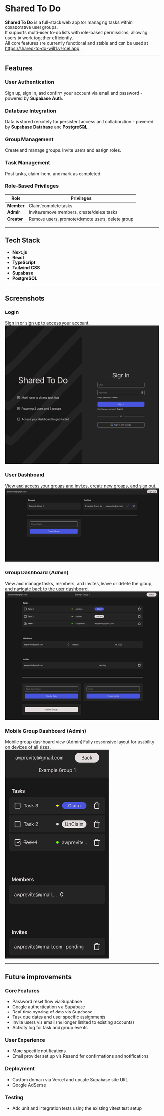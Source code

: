 # Shared To Do

**Shared To Do** is a full-stack web app for managing tasks within collaborative user groups.  
It supports multi-user to-do lists with role-based permissions, allowing users to work together efficiently.  
All core features are currently functional and stable and can be used at https://shared-to-do-will1.vercel.app.

---

## Features

### User Authentication  
Sign up, sign in, and confirm your account via email and password - powered by **Supabase Auth**.

### Database Integration
Data is stored remotely for persistent access and collaboration - powered by **Supabase Database** and **PostgreSQL**.

### Group Management  
Create and manage groups. Invite users and assign roles.

### Task Management
Post tasks, claim them, and mark as completed.

### Role-Based Privileges  

| Role        | Privileges |
|-------------|------------|
| **Member**  | Claim/complete tasks |
| **Admin**   | Invite/remove members, create/delete tasks |
| **Creator** | Remove users, promote/demote users, delete group |

---

## Tech Stack  

- **Next.js**
- **React**
- **TypeScript**
- **Tailwind CSS**
- **Supabase**
- **PostgreSQL**

---

## Screenshots

### Login  
Sign in or sign up to access your account. 
![Login Screenshot](./public/Login.png)

### User Dashboard
View and access your groups and invites, create new groups, and sign out.  
![User Screenshot](./public/User.png)

### Group Dashboard (Admin)  
View and manage tasks, members, and invites, leave or delete the group, and navigate back to the user dashboard.  
![Group Screenshot](./public/Group.png)

### Mobile Group Dashboard (Admin)
Mobile group dashboard view (Admin)
Fully responsive layout for usability on devices of all sizes.  
![Mobile Group Screenshot](./public/MobileGroup.png)

---

## Future improvements  

### Core Features
- Password reset flow via Supabase
- Google authentication via Supabase
- Real-time syncing of data via Supabase
- Task due dates and user specific assignments
- Invite users via email (no longer limited to existing accounts)
- Activity log for task and group events

### User Experience
- More specific notifications
- Email provider set up via Resend for confirmations and notifications

### Deployment
- Custom domain via Vercel and update Supabase site URL
- Google AdSense

### Testing
- Add unit and integration tests using the existing vitest test setup
